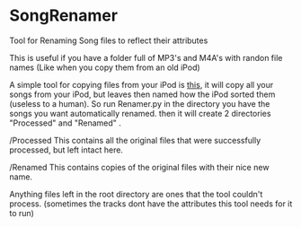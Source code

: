 # SongRenamer

Tool for Renaming Song files to reflect their attributes

This is useful if you have a folder full of MP3's and M4A's with randon file names (Like when you copy them from an old
iPod)

A simple tool for copying files from your iPod is [this](https://github.com/tylern4/CopyiPod), it will copy all your
songs from your iPod, but leaves then named how the iPod sorted them (useless to a human). So run Renamer.py in the
directory you have the songs you want automatically renamed. then it will create 2 directories "Processed" and "Renamed"
.

/Processed
This contains all the original files that were successfully processed, but left intact here.

/Renamed
This contains copies of the original files with their nice new name.

Anything files left in the root directory are ones that the tool couldn't process. (sometimes the tracks dont have the
attributes this tool needs for it to run) 
